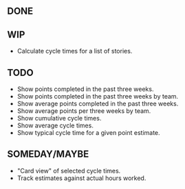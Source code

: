 DONE
----

WIP
---
* Calculate cycle times for a list of stories.

TODO
----
* Show points completed in the past three weeks.
* Show points completed in the past three weeks by team.
* Show average points completed in the past three weeks.
* Show average points per three weeks by team.
* Show cumulative cycle times.
* Show average cycle times.
* Show typical cycle time for a given point estimate.

SOMEDAY/MAYBE
-------------
* "Card view" of selected cycle times.
* Track estimates against actual hours worked.